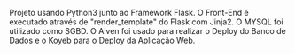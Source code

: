 Projeto usando Python3 junto ao Framework Flask.
O Front-End é executado através de "render_template" do Flask com Jinja2. 
O MYSQL foi utilizado como SGBD.
O Aiven foi usado para realizar o Deploy do Banco de Dados e o Koyeb para o Deploy da Aplicação Web.
